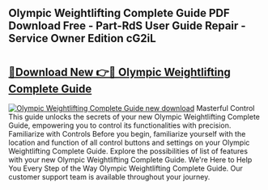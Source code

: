 ## Olympic Weightlifting Complete Guide PDF Download Free - Part-RdS User Guide Repair - Service Owner Edition cG2iL

# <h2><a href="http://bc81910.oget.top/?id=Olympic+Weightlifting+Complete+Guide">🔗Download New 👉🔴 Olympic Weightlifting Complete Guide</a></h2>

[![Olympic Weightlifting Complete Guide new download](https://i.imgur.com/5g1atiW.png)](http://bc81910.oget.top/?id=Olympic+Weightlifting+Complete+Guide)
Masterful Control This guide unlocks the secrets of your new Olympic Weightlifting Complete Guide, empowering you to control its functionalities with precision. Familiarize with Controls Before you begin, familiarize yourself with the location and function of all control buttons and settings on your Olympic Weightlifting Complete Guide. Explore the possibilities of list of features with your new Olympic Weightlifting Complete Guide. We're Here to Help You Every Step of the Way Olympic Weightlifting Complete Guide. Our customer support team is available throughout your journey.
